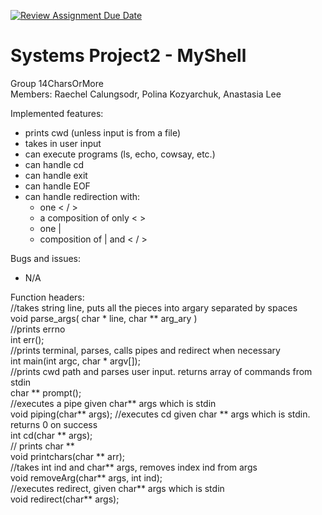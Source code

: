 [![Review Assignment Due Date](https://classroom.github.com/assets/deadline-readme-button-22041afd0340ce965d47ae6ef1cefeee28c7c493a6346c4f15d667ab976d596c.svg)](https://classroom.github.com/a/Tfg6waJb)
# Systems Project2 - MyShell
Group 14CharsOrMore  
Members: Raechel Calungsodr, Polina Kozyarchuk, Anastasia Lee

Implemented features:  
- prints cwd (unless input is from a file)  
- takes in user input  
- can execute programs (ls, echo, cowsay, etc.)  
- can handle cd  
- can handle exit  
- can handle EOF  
- can handle redirection with:  
   - one < / >
   - a composition of only < > 
   - one |  
   - composition of | and < / >
  
Bugs and issues:  
- N/A
  
Function headers:  
//takes string line, puts all the pieces into argary separated by spaces  
void parse_args( char * line, char ** arg_ary )  
//prints errno  
int err();  
//prints terminal, parses, calls pipes and redirect when necessary  
int main(int argc, char * argv[]);  
//prints cwd path and parses user input. returns array of commands from stdin  
char ** prompt();  
//executes a pipe given char** args which is stdin  
void piping(char** args);
//executes cd given char ** args which is stdin. returns 0 on success  
int cd(char ** args);     
// prints char **  
void printchars(char ** arr);    
//takes int ind and char** args, removes index ind from args  
void removeArg(char** args, int ind);  
//executes redirect, given char** args which is stdin  
void redirect(char** args); 
